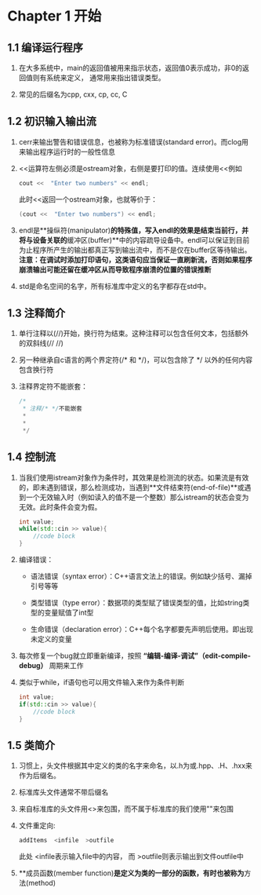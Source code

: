 # Chapter 1 开始

## 1.1 编译运行程序

1. 在大多系统中，main的返回值被用来指示状态，返回值0表示成功，非0的返回值则有系统来定义，   通常用来指出错误类型。

2. 常见的后缀名为cpp, cxx, cp, cc, C

## 1.2 初识输入输出流

1. cerr来输出警告和错误信息，也被称为标准错误(standard error)。而clog用来输出程序运行时的一般性信息

2. <<运算符左侧必须是ostream对象，右侧是要打印的值。连续使用<<例如

    ```c++
    cout <<  "Enter two numbers" << endl;
    ```

    此时<<返回一个ostream对象，也就等价于：

    ```c++
    (cout <<  "Enter two numbers") << endl;
    ```

3. endl是**操纵符(manipulator)**的特殊值，写入endl的效果是结束当前行，并将与设备关联的**缓冲区(buffer)**中的内容疏导设备中。endl可以保证到目前为止程序所产生的输出都真正写到输出流中，而不是仅在buffer区等待输出。**注意：在调试时添加打印语句，这类语句应当保证一直刷新流，否则如果程序崩溃输出可能还留在缓冲区从而导致程序崩溃的位置的错误推断**

4. std是命名空间的名字，所有标准库中定义的名字都存在std中。

## 1.3 注释简介

1. 单行注释以(//)开始，换行符为结束。这种注释可以包含任何文本，包括额外的双斜线(// //)

2. 另一种继承自c语言的两个界定符(/* 和 */)，可以包含除了 */ 以外的任何内容包含换行符

3. 注释界定符不能嵌套：

    ```c++
    /*
     * 注释/* */不能嵌套
     * 
     * 
     */
    ```

## 1.4 控制流

1. 当我们使用istream对象作为条件时，其效果是检测流的状态。如果流是有效的，即未遇到错误，那么检测成功，当遇到**文件结束符(end-of-file)**或遇到一个无效输入时（例如读入的值不是一个整数）那么istream的状态会变为无效。此时条件会变为假。

    ```c++
    int value;
    while(std::cin >> value){
        //code block
    }
    ```

2. 编译错误：
    - 语法错误（syntax error）：C++语言文法上的错误。例如缺少括号、漏掉引号等等

    - 类型错误（type error）：数据项的类型赋了错误类型的值，比如string类型的变量赋值了int型

    - 生命错误（declaration error）：C++每个名字都要先声明后使用。即出现未定义的变量
  
3. 每次修复一个bug就立即重新编译，按照 **“编辑-编译-调试”（edit-compile-debug）** 周期来工作

4. 类似于while，if语句也可以用文件输入来作为条件判断

    ```c++
    int value;
    if(std::cin >> value){
        //code block
    }
    ```

## 1.5 类简介

1. 习惯上，头文件根据其中定义的类的名字来命名，以.h为或.hpp、.H、.hxx来作为后缀名。

2. 标准库头文件通常不带后缀名

3. 来自标准库的头文件用<>来包围，而不属于标准库的我们使用""来包围

4. 文件重定向:

    ```bash
    addItems  <infile  >outfile
    ```

    此处 <infile表示输入file中的内容， 而 >outfile则表示输出到文件outfile中

5. **成员函数(member function)**是定义为类的一部分的函数，有时也被称为**方法(method)